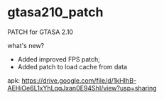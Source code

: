 # gtasa210_patch

PATCH for GTASA 2.10

what's new?
+ Added improved FPS patch;
+ Added patch to load cache from data

apk: https://drive.google.com/file/d/1kHIhB-AEHiOe6L1xYhLqqJxan0E94ShI/view?usp=sharing
